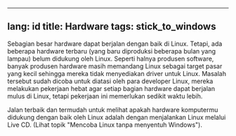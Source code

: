 

---
lang: id
title: Hardware
tags: stick_to_windows
---

Sebagian besar hardware dapat berjalan dengan baik di Linux. Tetapi, ada beberapa hardware terbaru
(yang baru diproduksi beberapa bulan yang lampau) belum didukung oleh Linux. Seperti halnya produsen software,
banyak produsen hardware masih memandang Linux sebagai target pasar yang kecil sehingga mereka tidak menyediakan driver untuk Linux. 
Masalah tersebut sudah dicoba untuk diatasi oleh para developer Linux, mereka melakukan pekerjaan hebat agar setiap bagian hardware dapat berjalan
mulus di Linux, tetapi pekerjaan ini memerlukan sedikit waktu lebih. 


Jalan terbaik dan termudah untuk melihat apakah hardware komputermu didukung dengan baik oleh Linux adalah
dengan menjalankan Linux melalui Live CD. (Lihat topik "Mencoba Linux tanpa menyentuh Windows").


